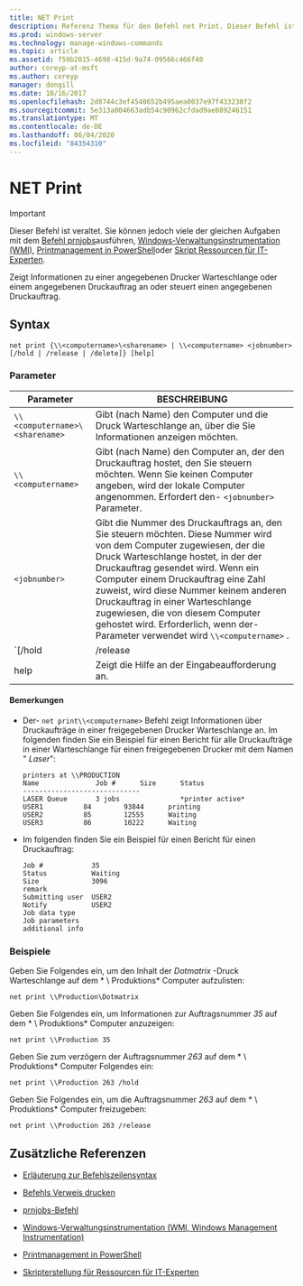 ```yaml
---
title: NET Print
description: Referenz Thema für den Befehl net Print. Dieser Befehl ist veraltet und wird in zukünftigen Versionen von Windows nicht mehr unterstützt.
ms.prod: windows-server
ms.technology: manage-windows-commands
ms.topic: article
ms.assetid: f59b2015-4698-415d-9a74-09566c466f40
author: coreyp-at-msft
ms.author: coreyp
manager: dongill
ms.date: 10/16/2017
ms.openlocfilehash: 2d8744c3ef4540652b495aea0037e97f433238f2
ms.sourcegitcommit: 5e313a004663adb54c90962cfdad9ae889246151
ms.translationtype: MT
ms.contentlocale: de-DE
ms.lasthandoff: 06/04/2020
ms.locfileid: "84354310"
---
```

# <a name="net-print"></a>NET Print

> [!IMPORTANT]
> Dieser Befehl ist veraltet. Sie können jedoch viele der gleichen Aufgaben mit dem [Befehl prnjobs](prnjobs.md)ausführen, [Windows-Verwaltungsinstrumentation (WMI)](https://docs.microsoft.com/windows/win32/wmisdk/wmi-start-page), [Printmanagement in PowerShell](https://docs.microsoft.com/powershell/module/printmanagement)oder [Skript Ressourcen für IT-Experten](https://gallery.technet.microsoft.com/ScriptCenter/site/search?f%5B0%5D.Type=RootCategory&f%5B0%5D.Value=printing&f%5B0%5D.Text=Printing).

Zeigt Informationen zu einer angegebenen Drucker Warteschlange oder einem angegebenen Druckauftrag an oder steuert einen angegebenen Druckauftrag.

## <a name="syntax"></a>Syntax

```
net print {\\<computername>\<sharename> | \\<computername> <jobnumber> [/hold | /release | /delete]} [help]
```

### <a name="parameters"></a>Parameter

| Parameter | BESCHREIBUNG |
| ---------- | ----------- |
| `\\<computername>\<sharename>` | Gibt (nach Name) den Computer und die Druck Warteschlange an, über die Sie Informationen anzeigen möchten. |
| `\\<computername>` | Gibt (nach Name) den Computer an, der den Druckauftrag hostet, den Sie steuern möchten. Wenn Sie keinen Computer angeben, wird der lokale Computer angenommen. Erfordert den- `<jobnumber>` Parameter. |
| `<jobnumber>` | Gibt die Nummer des Druckauftrags an, den Sie steuern möchten. Diese Nummer wird von dem Computer zugewiesen, der die Druck Warteschlange hostet, in der der Druckauftrag gesendet wird. Wenn ein Computer einem Druckauftrag eine Zahl zuweist, wird diese Nummer keinem anderen Druckauftrag in einer Warteschlange zugewiesen, die von diesem Computer gehostet wird. Erforderlich, wenn der-Parameter verwendet wird `\\<computername>` . |
| `[/hold | /release | /delete]` | Gibt die Aktion an, die mit dem Druckauftrag ausgeführt werden soll. Wenn Sie eine Auftragsnummer angeben, aber keine Aktion angeben, werden Informationen zum Druckauftrag angezeigt.<ul><li>**/Hold** -verzögert den Auftrag, sodass andere Druckaufträge ihn umgehen können, bis er freigegeben wird.</li><li>**/Release** : gibt einen verzögerten Druckauftrag frei.</li><li>**/Delete** -entfernt einen Druckauftrag aus einer Druck Warteschlange.</li></ul> |
| help | Zeigt die Hilfe an der Eingabeaufforderung an. |

#### <a name="remarks"></a>Bemerkungen

- Der- `net print\\<computername>` Befehl zeigt Informationen über Druckaufträge in einer freigegebenen Drucker Warteschlange an. Im folgenden finden Sie ein Beispiel für einen Bericht für alle Druckaufträge in einer Warteschlange für einen freigegebenen Drucker mit dem Namen " *Laser*":

    ```
    printers at \\PRODUCTION
    Name              Job #      Size      Status
    -----------------------------
    LASER Queue       3 jobs               *printer active*
    USER1          84        93844      printing
    USER2          85        12555      Waiting
    USER3          86        10222      Waiting
    ```

- Im folgenden finden Sie ein Beispiel für einen Bericht für einen Druckauftrag:

    ```
    Job #            35
    Status           Waiting
    Size             3096
    remark
    Submitting user  USER2
    Notify           USER2
    Job data type
    Job parameters
    additional info
    ```

### <a name="examples"></a>Beispiele

Geben Sie Folgendes ein, um den Inhalt der *Dotmatrix* -Druck Warteschlange auf dem * \\ Produktions* Computer aufzulisten:

```
net print \\Production\Dotmatrix
```

Geben Sie Folgendes ein, um Informationen zur Auftragsnummer *35* auf dem * \\ Produktions* Computer anzuzeigen:

```
net print \\Production 35
```

Geben Sie zum verzögern der Auftragsnummer *263* auf dem * \\ Produktions* Computer Folgendes ein:

```
net print \\Production 263 /hold
```

Geben Sie Folgendes ein, um die Auftragsnummer *263* auf dem * \\ Produktions* Computer freizugeben:

```
net print \\Production 263 /release
```

## <a name="additional-references"></a>Zusätzliche Referenzen

- [Erläuterung zur Befehlszeilensyntax](command-line-syntax-key.md)

- [Befehls Verweis drucken](print-command-reference.md)

- [prnjobs-Befehl](prnjobs.md)

- [Windows-Verwaltungsinstrumentation (WMI, Windows Management Instrumentation)](https://docs.microsoft.com/windows/win32/wmisdk/wmi-start-page)

- [Printmanagement in PowerShell](https://docs.microsoft.com/powershell/module/printmanagement)

- [Skripterstellung für Ressourcen für IT-Experten](https://gallery.technet.microsoft.com/ScriptCenter/site/search?f%5B0%5D.Type=RootCategory&f%5B0%5D.Value=printing&f%5B0%5D.Text=Printing)
